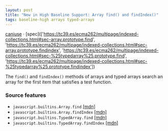 ```yaml
---
layout: post
title: "New in High Baseline Support: Array find() and findIndex()"
tags: baseline-high arrays typed-arrays
---
```


[caniuse](https://caniuse.com/?search=array-find) · [spec](['https://tc39.es/ecma262/multipage/indexed-collections.html#sec-array.prototype.find', 'https://tc39.es/ecma262/multipage/indexed-collections.html#sec-array.prototype.findindex', 'https://tc39.es/ecma262/multipage/indexed-collections.html#sec-%25typedarray%25.prototype.find', 'https://tc39.es/ecma262/multipage/indexed-collections.html#sec-%25typedarray%25.prototype.findindex'])

The `find()` and `findIndex()` methods of arrays and typed arrays search an array for the first item that satisfies a test function.

### Source features

- ``javascript.builtins.Array.find`` [[mdn]](https://https://developer.mozilla.org/en-US/search?q=javascript.builtins.Array.find)
- ``javascript.builtins.Array.findIndex`` [[mdn]](https://https://developer.mozilla.org/en-US/search?q=javascript.builtins.Array.findIndex)
- ``javascript.builtins.TypedArray.find`` [[mdn]](https://https://developer.mozilla.org/en-US/search?q=javascript.builtins.TypedArray.find)
- ``javascript.builtins.TypedArray.findIndex`` [[mdn]](https://https://developer.mozilla.org/en-US/search?q=javascript.builtins.TypedArray.findIndex)
